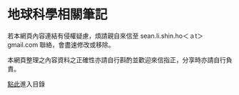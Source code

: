 # 地球科學相關筆記

若本網頁內容連結有侵權疑慮，煩請親自來信至 sean.li.shin.ho＜ａt＞gmail.com 聯絡，會盡速修改或移除。

本網頁整理之內容資料之正確性亦請自行斟酌並歡迎來信指正，分享時亦請自行負責。

[點此](MENU)進入目錄

